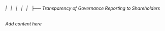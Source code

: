 ###### |   |   |   |   |   ├── Transparency of Governance Reporting to Shareholders

*Add content here*